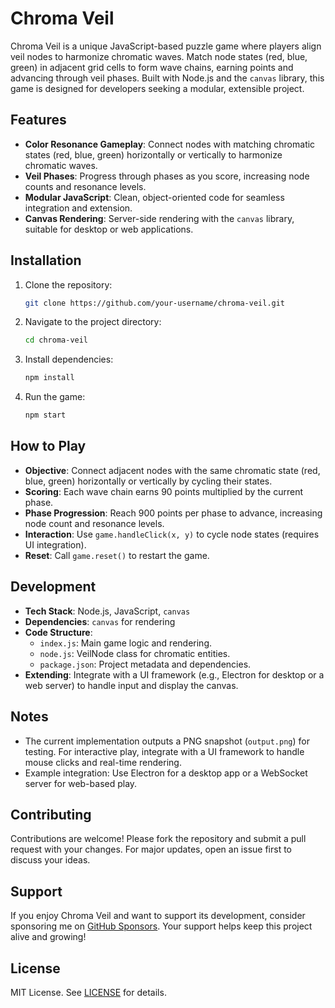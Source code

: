 # Chroma Veil

Chroma Veil is a unique JavaScript-based puzzle game where players align veil nodes to harmonize chromatic waves. Match node states (red, blue, green) in adjacent grid cells to form wave chains, earning points and advancing through veil phases. Built with Node.js and the `canvas` library, this game is designed for developers seeking a modular, extensible project.

## Features
- **Color Resonance Gameplay**: Connect nodes with matching chromatic states (red, blue, green) horizontally or vertically to harmonize chromatic waves.
- **Veil Phases**: Progress through phases as you score, increasing node counts and resonance levels.
- **Modular JavaScript**: Clean, object-oriented code for seamless integration and extension.
- **Canvas Rendering**: Server-side rendering with the `canvas` library, suitable for desktop or web applications.

## Installation
1. Clone the repository:
   ```bash
   git clone https://github.com/your-username/chroma-veil.git
   ```
2. Navigate to the project directory:
   ```bash
   cd chroma-veil
   ```
3. Install dependencies:
   ```bash
   npm install
   ```
4. Run the game:
   ```bash
   npm start
   ```

## How to Play
- **Objective**: Connect adjacent nodes with the same chromatic state (red, blue, green) horizontally or vertically by cycling their states.
- **Scoring**: Each wave chain earns 90 points multiplied by the current phase.
- **Phase Progression**: Reach 900 points per phase to advance, increasing node count and resonance levels.
- **Interaction**: Use `game.handleClick(x, y)` to cycle node states (requires UI integration).
- **Reset**: Call `game.reset()` to restart the game.

## Development
- **Tech Stack**: Node.js, JavaScript, `canvas`
- **Dependencies**: `canvas` for rendering
- **Code Structure**:
  - `index.js`: Main game logic and rendering.
  - `node.js`: VeilNode class for chromatic entities.
  - `package.json`: Project metadata and dependencies.
- **Extending**: Integrate with a UI framework (e.g., Electron for desktop or a web server) to handle input and display the canvas.

## Notes
- The current implementation outputs a PNG snapshot (`output.png`) for testing. For interactive play, integrate with a UI framework to handle mouse clicks and real-time rendering.
- Example integration: Use Electron for a desktop app or a WebSocket server for web-based play.

## Contributing
Contributions are welcome! Please fork the repository and submit a pull request with your changes. For major updates, open an issue first to discuss your ideas.

## Support
If you enjoy Chroma Veil and want to support its development, consider sponsoring me on [GitHub Sponsors](https://github.com/sponsors/your-username). Your support helps keep this project alive and growing!

## License
MIT License. See [LICENSE](LICENSE) for details.